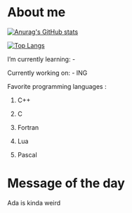
# About me
[![Anurag's GitHub stats](https://github-readme-stats.vercel.app/api?username=StjepanBM1&count_private=true&include_all_commits=true&theme=monokai)](https://github.com/anuraghazra/github-readme-stats)

[![Top Langs](https://github-readme-stats.vercel.app/api/top-langs/?username=StjepanBM1&layout=compact&theme=monokai)](https://github.com/anuraghazra/github-readme-stats)
  
I’m currently learning:
            -

Currently working on:
            - ING
            
Favorite programming languages :
   1. C++

   2. C

   3. Fortran

   4. Lua

   5. Pascal

# Message of the day

Ada is kinda weird

